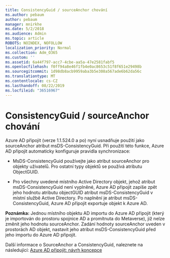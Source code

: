 ```yaml
---
title: ConsistencyGuid / sourceAnchor chování
ms.author: pebaum
author: pebaum
manager: mnirkhe
ms.date: 5/2/2018
ms.audience: Admin
ms.topic: article
ROBOTS: NOINDEX, NOFOLLOW
localization_priority: Normal
ms.collection: Adm_O365
ms.custom: ''
ms.assetid: 6a44f797-acc7-4cbe-aa5a-47e2581fabf5
ms.openlocfilehash: f0ff94a8e46f1fb4e0ac8653c51f8f651e29498b
ms.sourcegitcommit: 1d98db8acb9959aba3b5e308a567ade6b62da56c
ms.translationtype: MT
ms.contentlocale: cs-CZ
ms.lasthandoff: 08/22/2019
ms.locfileid: "36516967"
---
```

# <a name="consistencyguid--sourceanchor-behavior"></a>ConsistencyGuid / sourceAnchor chování

Azure AD připojit (verze 1.1.524.0 a po) nyní usnadňuje použití jako sourceAnchor atribut msDS-ConsistencyGuid. Při použití této funkce, Azure AD připojit automaticky konfiguruje pravidla synchronizace:
  
- MsDS-ConsistencyGuid používejte jako atribut sourceAnchor pro objekty uživatelů. Pro ostatní typy objektů se používá atributu ObjectGUID.
    
- Pro všechny uvedené místního Active Directory objekt, jehož atribut msDS-ConsistencyGuid není vyplněné, Azure AD připojit zapíše zpět jeho hodnotu atributu objectGUID atribut msDS-ConsistencyGuid v místní službě Active Directory. Po naplnění je atribut msDS-ConsistencyGuid, Azure AD připojit exportuje objekt k Azure AD.
    
 **Poznámka:** Jednou místního objektu AD importu do Azure AD připojit (který je importován do prostoru spojnice AD a promítnuta do Metaverse), již nelze změnit jeho hodnotu sourceAnchor. Zadání hodnoty sourceAnchor uveden v prostorách AD objekt, nastavit jeho atribut msDS-ConsistencyGuid před jeho importu do Azure AD připojit. 
  
Další informace o SourceAnchor a ConsistencyGuid, naleznete na následující: [Azure AD připojit: návrh koncepce](https://docs.microsoft.com/azure/active-directory/connect/active-directory-aadconnect-design-concepts)
  

